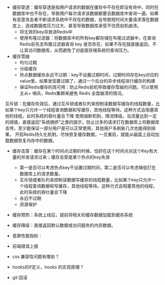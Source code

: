 + 缓存穿透：缓存穿透是指用户请求的数据在缓存中不存在即没有命中，同时在数据库中也不存在，导致用户每次请求该数据都要去数据库中查询一遍。如果有恶意攻击者不断请求系统中不存在的数据，会导致短时间大量请求落在数据库上，造成数据库压力过大，甚至导致数据库承受不住而宕机崩溃。
  + 将无效的key存放进Redis中
  + 使用布隆过滤器：将数据库中的所有key都存储在布隆过滤器中，在查询Redis前先去布隆过滤器查询 key 是否存在，如果不存在就直接返回，不让其访问数据库，从而避免了对底层存储系统的查询压力。
+ 缓存雪崩
  + 均匀过期
  + 分级缓存
  + 热点数据缓存永远不过期：key不设置过期时间，过期时间存在key对应的value里，如果发现要过期了，通过一个后台的异步线程进行缓存的构建
  + 保证Redis缓存的高可用：防止Redis宕机导致缓存雪崩的问题。可以使用 主从+ 哨兵，Redis集群来避免 Redis 全盘崩溃的情况。

互斥锁：在缓存失效后，通过互斥锁或者队列来控制读数据写缓存的线程数量，比如某个key只允许一个线程查询数据和写缓存，其他线程等待。这种方式会阻塞其他的线程，此时系统的吞吐量会下降
使用熔断机制，限流降级。当流量达到一定的阈值，直接返回“系统拥挤”之类的提示，防止过多的请求打在数据库上将数据库击垮，至少能保证一部分用户是可以正常使用，其他用户多刷新几次也能得到结果。
开启Redis持久化机制，尽快恢复缓存数据，一旦重启，就能从磁盘上自动加载数据恢复内存中的数据。

+ 缓存击穿：缓存在某个时间点过期的时候，恰好在这个时间点对这个Key有大量的并发请求过来；缓存击穿是某个热点的key失效
  + 第一是否可以考虑热点key不设置过期时间，第二是否可以考虑降低打在数据库上的请求数量。
  + 互斥锁或者队列来控制读数据写缓存的线程数量，比如某个key只允许一个线程查询数据和写缓存，其他线程等待。这种方式会阻塞其他的线程，此时系统的吞吐量会下降
  + 永远不过期
  + 资源保护
+ 缓存预热：系统上线后，提前将相关的缓存数据加载到缓存系统
+ 缓存降级：直接返回默认数据或访问服务的内存数据。






+ 首屏性能指标：
+ 前端错误上报
+ css 兼容性问题有哪些？
+ hooks的if定义，hooks 的实现原理？
+ git 回滚
